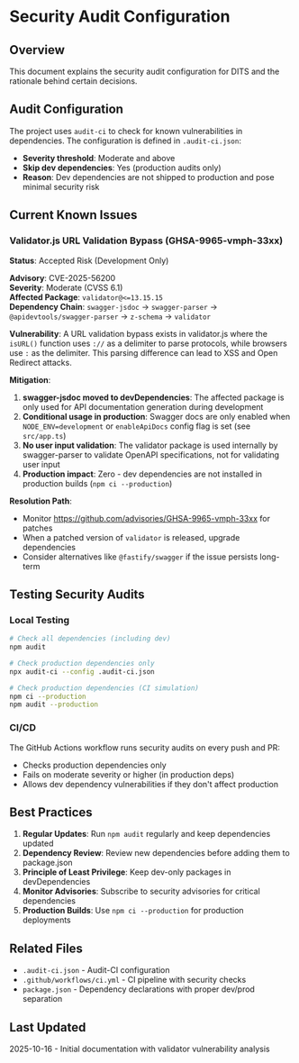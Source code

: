 # Security Audit Configuration

## Overview

This document explains the security audit configuration for DITS and the rationale behind certain decisions.

## Audit Configuration

The project uses `audit-ci` to check for known vulnerabilities in dependencies. The configuration is defined in `.audit-ci.json`:

- **Severity threshold**: Moderate and above
- **Skip dev dependencies**: Yes (production audits only)
- **Reason**: Dev dependencies are not shipped to production and pose minimal security risk

## Current Known Issues

### Validator.js URL Validation Bypass (GHSA-9965-vmph-33xx)

**Status**: Accepted Risk (Development Only)

**Advisory**: CVE-2025-56200  
**Severity**: Moderate (CVSS 6.1)  
**Affected Package**: `validator@<=13.15.15`  
**Dependency Chain**: `swagger-jsdoc` → `swagger-parser` → `@apidevtools/swagger-parser` → `z-schema` → `validator`

**Vulnerability**: A URL validation bypass exists in validator.js where the `isURL()` function uses `://` as a delimiter to parse protocols, while browsers use `:` as the delimiter. This parsing difference can lead to XSS and Open Redirect attacks.

**Mitigation**:
1. **swagger-jsdoc moved to devDependencies**: The affected package is only used for API documentation generation during development
2. **Conditional usage in production**: Swagger docs are only enabled when `NODE_ENV=development` or `enableApiDocs` config flag is set (see `src/app.ts`)
3. **No user input validation**: The validator package is used internally by swagger-parser to validate OpenAPI specifications, not for validating user input
4. **Production impact**: Zero - dev dependencies are not installed in production builds (`npm ci --production`)

**Resolution Path**:
- Monitor https://github.com/advisories/GHSA-9965-vmph-33xx for patches
- When a patched version of `validator` is released, upgrade dependencies
- Consider alternatives like `@fastify/swagger` if the issue persists long-term

## Testing Security Audits

### Local Testing
```bash
# Check all dependencies (including dev)
npm audit

# Check production dependencies only
npx audit-ci --config .audit-ci.json

# Check production dependencies (CI simulation)
npm ci --production
npm audit --production
```

### CI/CD
The GitHub Actions workflow runs security audits on every push and PR:
- Checks production dependencies only
- Fails on moderate severity or higher (in production deps)
- Allows dev dependency vulnerabilities if they don't affect production

## Best Practices

1. **Regular Updates**: Run `npm audit` regularly and keep dependencies updated
2. **Dependency Review**: Review new dependencies before adding them to package.json
3. **Principle of Least Privilege**: Keep dev-only packages in devDependencies
4. **Monitor Advisories**: Subscribe to security advisories for critical dependencies
5. **Production Builds**: Use `npm ci --production` for production deployments

## Related Files

- `.audit-ci.json` - Audit-CI configuration
- `.github/workflows/ci.yml` - CI pipeline with security checks
- `package.json` - Dependency declarations with proper dev/prod separation

## Last Updated

2025-10-16 - Initial documentation with validator vulnerability analysis
